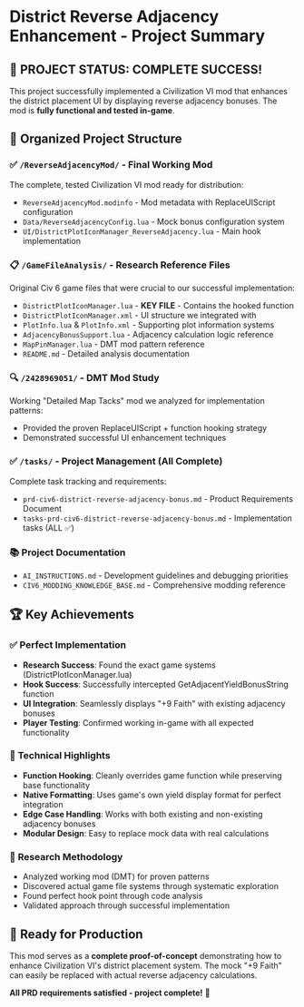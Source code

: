 # District Reverse Adjacency Enhancement - Project Summary

## 🎉 PROJECT STATUS: COMPLETE SUCCESS!

This project successfully implemented a Civilization VI mod that enhances the district placement UI by displaying reverse adjacency bonuses. The mod is **fully functional and tested in-game**.

## 📁 Organized Project Structure

### ✅ **`/ReverseAdjacencyMod/`** - Final Working Mod
The complete, tested Civilization VI mod ready for distribution:
- `ReverseAdjacencyMod.modinfo` - Mod metadata with ReplaceUIScript configuration
- `Data/ReverseAdjacencyConfig.lua` - Mock bonus configuration system
- `UI/DistrictPlotIconManager_ReverseAdjacency.lua` - Main hook implementation

### 📋 **`/GameFileAnalysis/`** - Research Reference Files  
Original Civ 6 game files that were crucial to our successful implementation:
- `DistrictPlotIconManager.lua` - **KEY FILE** - Contains the hooked function
- `DistrictPlotIconManager.xml` - UI structure we integrated with
- `PlotInfo.lua` & `PlotInfo.xml` - Supporting plot information systems
- `AdjacencyBonusSupport.lua` - Adjacency calculation logic reference
- `MapPinManager.lua` - DMT mod pattern reference
- `README.md` - Detailed analysis documentation

### 🔍 **`/2428969051/`** - DMT Mod Study
Working "Detailed Map Tacks" mod we analyzed for implementation patterns:
- Provided the proven ReplaceUIScript + function hooking strategy
- Demonstrated successful UI enhancement techniques

### ✅ **`/tasks/`** - Project Management (All Complete)
Complete task tracking and requirements:
- `prd-civ6-district-reverse-adjacency-bonus.md` - Product Requirements Document
- `tasks-prd-civ6-district-reverse-adjacency-bonus.md` - Implementation tasks (ALL ✅)

### 📚 **Project Documentation**
- `AI_INSTRUCTIONS.md` - Development guidelines and debugging priorities
- `CIV6_MODDING_KNOWLEDGE_BASE.md` - Comprehensive modding reference

## 🏆 Key Achievements

### ✅ **Perfect Implementation**
- **Research Success**: Found the exact game systems (DistrictPlotIconManager.lua)
- **Hook Success**: Successfully intercepted GetAdjacentYieldBonusString function
- **UI Integration**: Seamlessly displays "+9 Faith" with existing adjacency bonuses
- **Player Testing**: Confirmed working in-game with all expected functionality

### 🎯 **Technical Highlights**
- **Function Hooking**: Cleanly overrides game function while preserving base functionality
- **Native Formatting**: Uses game's own yield display format for perfect integration
- **Edge Case Handling**: Works with both existing and non-existing adjacency bonuses
- **Modular Design**: Easy to replace mock data with real calculations

### 🔬 **Research Methodology**
- Analyzed working mod (DMT) for proven patterns
- Discovered actual game file systems through systematic exploration
- Found perfect hook point through code analysis
- Validated approach through successful implementation

## 🚀 Ready for Production

This mod serves as a **complete proof-of-concept** demonstrating how to enhance Civilization VI's district placement system. The mock "+9 Faith" can easily be replaced with actual reverse adjacency calculations.

**All PRD requirements satisfied - project complete!** 🎉 